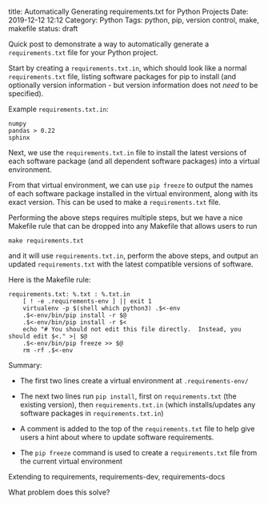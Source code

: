 title: Automatically Generating requirements.txt for Python Projects
Date: 2019-12-12 12:12
Category: Python
Tags: python, pip, version control, make, makefile
status: draft


Quick post to demonstrate a way to automatically generate a `requirements.txt` file for your
Python project.

Start by creating a `requirements.txt.in`, which should look like a normal `requirements.txt` file,
listing software packages for pip to install (and optionally version information - but version information
does not _need_ to be specified).

Example `requirements.txt.in`:

```
numpy
pandas > 0.22
sphinx
```

Next, we use the `requirements.txt.in` file to install the latest versions of each software package (and all
dependent software packages) into a virtual environment.

From that virtual environment, we can use `pip freeze` to output the names of each software package installed in
the virtual environment, along with its exact version. This can be used to make a `requirements.txt` file.

Performing the above steps requires multiple steps, but we have a nice Makefile rule that can be dropped into
any Makefile that allows users to run

```
make requirements.txt
```

and it will use `requirements.txt.in`, perform the above steps, and output an updated `requirements.txt` with the
latest compatible versions of software.

Here is the Makefile rule:

```make
requirements.txt: %.txt : %.txt.in
	[ ! -e .requirements-env ] || exit 1
	virtualenv -p $(shell which python3) .$<-env
	.$<-env/bin/pip install -r $@
	.$<-env/bin/pip install -r $<
	echo "# You should not edit this file directly.  Instead, you should edit $<." >| $@
	.$<-env/bin/pip freeze >> $@
	rm -rf .$<-env
```

Summary:

* The first two lines create a virtual environment at `.requirements-env/`

* The next two lines run `pip install`, first on `requirements.txt` (the existing version), then
  `requirements.txt.in` (which installs/updates any software packages in `requirements.txt.in`)

* A comment is added to the top of the `requirements.txt` file to help give users a hint about
  where to update software requirements.

* The `pip freeze` command is used to create a `requirements.txt` file from the current virtual
  environment

Extending to requirements, requirements-dev, requirements-docs

What problem does this solve?
